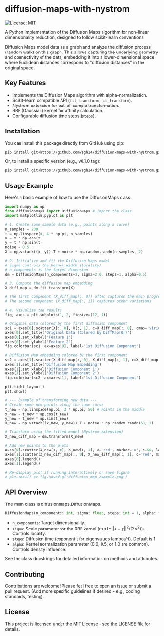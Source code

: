 # diffusion-maps-with-nystrom

[![License: MIT](https://img.shields.io/badge/License-MIT-yellow.svg)](https://opensource.org/licenses/MIT)
<!-- Add other badges if you set up CI/CD or publish to PyPI -->
<!-- e.g., [![PyPI version](https://badge.fury.io/py/diffusionmaps.svg)](https://badge.fury.io/py/diffusionmaps) -->
<!-- e.g., [![Build Status](https://github.com/your_username/diffusion-maps-repo/actions/workflows/python-package.yml/badge.svg)](https://github.com/your_username/diffusion-maps-repo/actions/workflows/python-package.yml) -->


A Python implementation of the Diffusion Maps algorithm for non-linear dimensionality reduction, designed to follow scikit-learn conventions.

Diffusion Maps model data as a graph and analyze the diffusion process (random walk) on this graph. This allows capturing the underlying geometry and connectivity of the data, embedding it into a lower-dimensional space where Euclidean distances correspond to "diffusion distances" in the original space.

## Key Features

*   Implements the Diffusion Maps algorithm with alpha-normalization.
*   Scikit-learn compatible API (`fit`, `transform`, `fit_transform`).
*   Nystrom extension for out-of-sample transformation.
*   RBF (Gaussian) kernel for affinity calculation.
*   Configurable diffusion time steps (`steps`).

## Installation

You can install this package directly from GitHub using pip:

```bash
pip install git+https://github.com/sgh14/diffusion-maps-with-nystrom.git 
```
Or, to install a specific version (e.g., v0.1.0 tag):
```bash
pip install git+https://github.com/sgh14/diffusion-maps-with-nystrom.git@v0.1.0
```

## Usage Example

Here's a basic example of how to use the DiffusionMaps class:

```python
import numpy as np
from diffusionmaps import DiffusionMaps # Import the class
import matplotlib.pyplot as plt

# 1. Create some sample data (e.g., points along a curve)
n_samples = 200
t = np.linspace(0, 4 * np.pi, n_samples)
x = t * np.cos(t)
y = t * np.sin(t)
noise = 0.5
X = np.vstack((x, y)).T + noise * np.random.randn(n_samples, 2)

# 2. Initialize and fit the Diffusion Maps model
# sigma controls the kernel width (locality)
# n_components is the target dimension
dm = DiffusionMaps(n_components=2, sigma=2.0, steps=1, alpha=0.5)

# 3. Compute the diffusion map embedding
X_diff_map = dm.fit_transform(X)

# The first component (X_diff_map[:, 0]) often captures the main progression
# The second component (X_diff_map[:, 1]) captures other variations

# 4. Visualize the results
fig, axes = plt.subplots(1, 2, figsize=(12, 5))

# Original data colored by the first diffusion component
sc1 = axes[0].scatter(X[:, 0], X[:, 1], c=X_diff_map[:, 0], cmap='viridis')
axes[0].set_title('Original Data (Colored by DiffMap[0])')
axes[0].set_xlabel('Feature 1')
axes[0].set_ylabel('Feature 2')
fig.colorbar(sc1, ax=axes[0], label='1st Diffusion Component')

# Diffusion Map embedding colored by the first component
sc2 = axes[1].scatter(X_diff_map[:, 0], X_diff_map[:, 1], c=X_diff_map[:, 0], cmap='viridis')
axes[1].set_title('Diffusion Map Embedding')
axes[1].set_xlabel('Diffusion Component 1')
axes[1].set_ylabel('Diffusion Component 2')
fig.colorbar(sc2, ax=axes[1], label='1st Diffusion Component')

plt.tight_layout()
plt.show()

# --- Example of transforming new data ---
# Create some new points along the same curve
t_new = np.linspace(np.pi, 3 * np.pi, 50) # Points in the middle
x_new = t_new * np.cos(t_new)
y_new = t_new * np.sin(t_new)
X_new = np.vstack((x_new, y_new)).T + noise * np.random.randn(50, 2)

# Transform using the fitted model (Nystrom extension)
X_new_diff_map = dm.transform(X_new)

# Add new points to the plots
axes[0].scatter(X_new[:, 0], X_new[:, 1], c='red', marker='x', s=50, label='New Data')
axes[1].scatter(X_new_diff_map[:, 0], X_new_diff_map[:, 1], c='red', marker='x', s=50, label='New Data Transformed')
axes[0].legend()
axes[1].legend()

# Re-display plot if running interactively or save figure
# plt.show() or fig.savefig('diffusion_map_example.png')
```

## API Overview
The main class is diffusionmaps.DiffusionMaps.

```python
DiffusionMaps(n_components: int, sigma: float, steps: int = 1, alpha: float = 0.0)
```

* `n_components`: Target dimensionality.
* `sigma`: Scale parameter for the RBF kernel ($\exp(-||x-y||^2 / (2 \sigma^2))$). Controls locality.
* `steps`: Diffusion time (exponent t for eigenvalues lambda^t). Default is 1.
* `alpha`: Kernel normalization parameter (0.0, 0.5, or 1.0 are common). Controls density influence.

See the class docstrings for detailed information on methods and attributes.

## Contributing
Contributions are welcome! Please feel free to open an issue or submit a pull request.
(Add more specific guidelines if desired - e.g., coding standards, testing).

## License
This project is licensed under the MIT License - see the LICENSE file for details.
